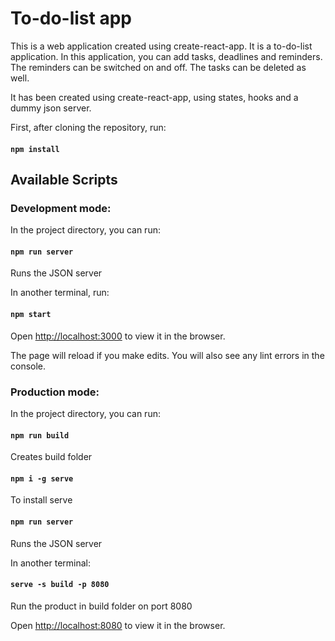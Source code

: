 # To-do-list app 

This is a web application created using create-react-app. It is a to-do-list application.
In this application, you can add tasks, deadlines and reminders.
The reminders can be switched on and off.
The tasks can be deleted as well.

It has been created using create-react-app, using states, hooks and a dummy json server.

First, after cloning the repository, run:
#### `npm install`

## Available Scripts

### Development mode:

In the project directory, you can run:
#### `npm run server`
Runs the JSON server 

In another terminal, run:
#### `npm start`

Open [http://localhost:3000](http://localhost:3000) to view it in the browser.

The page will reload if you make edits.
You will also see any lint errors in the console.

### Production mode:

In the project directory, you can run:
#### `npm run build`
Creates build folder

#### `npm i -g serve`
To install serve

#### `npm run server`
Runs the JSON server 

In another terminal:
#### `serve -s build -p 8080`
Run the product in build folder on port 8080

Open [http://localhost:8080](http://localhost:8080) to view it in the browser.
